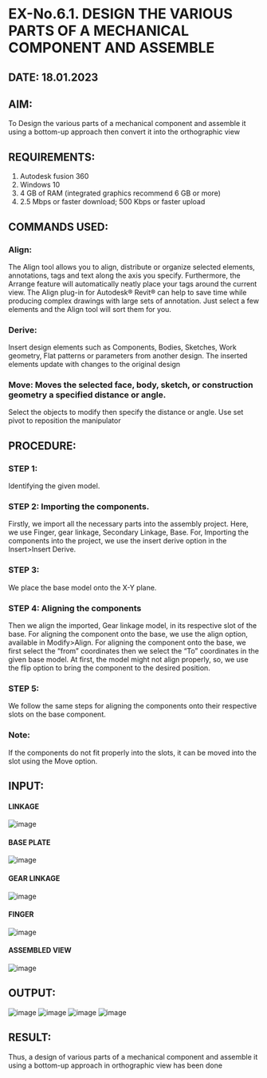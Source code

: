 # EX-No.6.1. DESIGN THE VARIOUS PARTS OF A MECHANICAL COMPONENT AND ASSEMBLE

## DATE: 18.01.2023

## AIM: 
To Design the various parts of a mechanical component and assemble it using a bottom-up approach then convert it into the orthographic view

## REQUIREMENTS: 
1. Autodesk fusion 360
2. Windows 10
3. 4 GB of RAM (integrated graphics recommend 6 GB or more)
4. 2.5 Mbps or faster download; 500 Kbps or faster upload 

## COMMANDS USED:
### Align: 
The Align tool allows you to align, distribute or organize selected elements, annotations, tags and text along the axis you specify. Furthermore, the Arrange feature will automatically neatly place your tags around the current view.
The Align plug-in for Autodesk® Revit® can help to save time while producing complex drawings with large sets of annotation.
Just select a few elements and the Align tool will sort them for you.

### Derive:
Insert design elements such as Components, Bodies, Sketches, Work geometry, Flat patterns or parameters from another design.
The inserted elements update with changes to the original design

### Move: Moves the selected face, body, sketch, or construction geometry a specified distance or angle.
Select the objects to modify then specify the distance or angle. Use set pivot to reposition the manipulator

## PROCEDURE:
### STEP 1: 
 Identifying the given model.

### STEP 2: Importing the components.
Firstly, we import all the necessary parts into the assembly project. Here, we use Finger, gear linkage, Secondary Linkage, Base. For, Importing the components into the project, we use the insert derive option in the Insert>Insert Derive.

### STEP 3: 
We place the base model onto the X-Y plane.

### STEP 4: Aligning the components
Then we align the imported, Gear linkage model, in its respective slot of the base.
For aligning the component onto the base, we use the align option, available in Modify>Align.
For aligning the component onto the base, we first select the “from” coordinates then we select the “To” coordinates in the given base model. At first, the model might not align properly, so, we use the flip option to bring the component to the desired position.

### STEP 5: 
We follow the same steps for aligning the components onto their respective      slots on the base component.

### Note: 
If the components do not fit properly into the slots, it can be moved into the slot using the Move option.

## INPUT: 

#### LINKAGE
![image](https://user-images.githubusercontent.com/113594316/199413513-8fa5b9db-0546-49d0-ad4c-230b22984d3c.png)

#### BASE PLATE  
![image](https://user-images.githubusercontent.com/113594316/199413545-3b2fd515-6e27-4d28-9da3-c9ce20cb2a42.png)

#### GEAR LINKAGE
![image](https://user-images.githubusercontent.com/113594316/199413566-05708531-fc78-44c9-ab98-4f8a9066d318.png)

#### FINGER
![image](https://user-images.githubusercontent.com/113594316/199413594-5de9578e-5800-4e69-8c76-6a5749e31805.png)

#### ASSEMBLED VIEW
![image](https://user-images.githubusercontent.com/113594316/199413636-df0a61ce-964f-490d-9a16-e5986ebbf403.png)

## OUTPUT:
![image](https://github.com/d-kavinraja/EX-No.6.1.-DESIGN-THE-VARIOUS-PARTS-OF-A-MECHANICAL-COMPONENT-AND-ASSEMBLE/assets/148571479/97cfc77c-9847-4bd0-805b-72a7ab37e733)
![image](https://github.com/d-kavinraja/EX-No.6.1.-DESIGN-THE-VARIOUS-PARTS-OF-A-MECHANICAL-COMPONENT-AND-ASSEMBLE/assets/148571479/f765ab42-28bc-40ea-bc0f-11e335f9ec5d)
![image](https://github.com/d-kavinraja/EX-No.6.1.-DESIGN-THE-VARIOUS-PARTS-OF-A-MECHANICAL-COMPONENT-AND-ASSEMBLE/assets/148571479/c38435a6-8c51-4b97-88a2-931aea72adc9)
![image](https://github.com/d-kavinraja/EX-No.6.1.-DESIGN-THE-VARIOUS-PARTS-OF-A-MECHANICAL-COMPONENT-AND-ASSEMBLE/assets/148571479/22570d53-1382-4235-8c7b-7a9d59fb4114)





## RESULT:
Thus, a design of various parts of a mechanical component and assemble it using a bottom-up approach in orthographic view has been done
